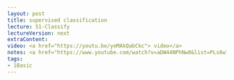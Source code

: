 ```yaml
---
layout: post
title: supervised classification 
lecture: S1-Classify
lectureVersion: next
extraContent: 
video: <a href="https://youtu.be/yeMAkQabCkc"> video</a> 
notes: <a href="https://www.youtube.com/watch?v=aDW44NPhNw0&list=PLs8w1Cdi-zvY9ICoYqu1XV0YoTQgShXw2">Error Metrics</a>
tags:
- 1Basic
---
```

